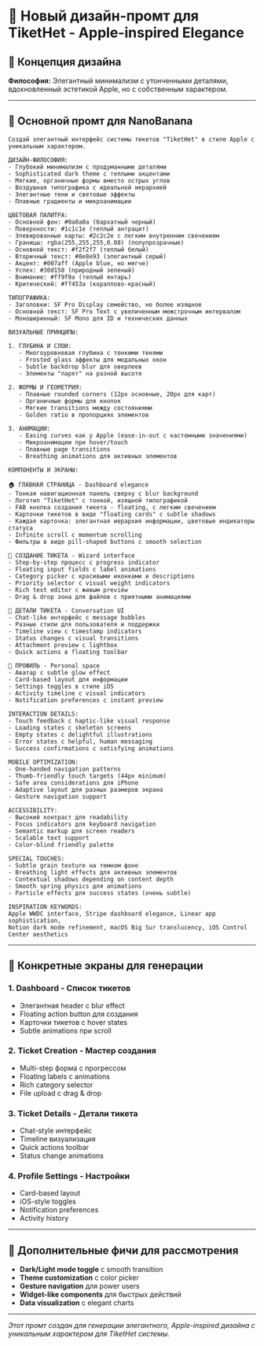 # 🍎 Новый дизайн-промт для TiketHet - Apple-inspired Elegance

## 🎨 Концепция дизайна

**Философия:** Элегантный минимализм с утонченными деталями, вдохновленный эстетикой Apple, но с собственным характером.

---

## 🌟 Основной промт для NanoBanana

```
Создай элегантный интерфейс системы тикетов "TiketHet" в стиле Apple с уникальным характером.

ДИЗАЙН-ФИЛОСОФИЯ:
- Глубокий минимализм с продуманными деталями
- Sophisticated dark theme с теплыми акцентами  
- Мягкие, органичные формы вместо острых углов
- Воздушная типографика с идеальной иерархией
- Элегантные тени и световые эффекты
- Плавные градиенты и микроанимации

ЦВЕТОВАЯ ПАЛИТРА:
- Основной фон: #0a0a0a (бархатный черный)
- Поверхности: #1c1c1e (теплый антрацит)
- Элевированные карты: #2c2c2e с легким внутренним свечением
- Границы: rgba(255,255,255,0.08) (полупрозрачные)
- Основной текст: #f2f2f7 (теплый белый)
- Вторичный текст: #8e8e93 (элегантный серый)
- Акцент: #007aff (Apple blue, но мягче)
- Успех: #30d158 (природный зеленый)
- Внимание: #ff9f0a (теплый янтарь)
- Критический: #ff453a (кораллово-красный)

ТИПОГРАФИКА:
- Заголовки: SF Pro Display семейство, но более изящное
- Основной текст: SF Pro Text с увеличенным межстрочным интервалом
- Моноширинный: SF Mono для ID и технических данных

ВИЗУАЛЬНЫЕ ПРИНЦИПЫ:

1. ГЛУБИНА И СЛОИ:
   - Многоуровневая глубина с тонкими тенями
   - Frosted glass эффекты для модальных окон
   - Subtle backdrop blur для оверлеев
   - Элементы "парят" на разной высоте

2. ФОРМЫ И ГЕОМЕТРИЯ:
   - Плавные rounded corners (12px основные, 20px для карт)
   - Органичные формы для кнопок
   - Мягкие transitions между состояниями
   - Golden ratio в пропорциях элементов

3. АНИМАЦИИ:
   - Easing curves как у Apple (ease-in-out с кастомными значениями)
   - Микроанимации при hover/touch
   - Плавные page transitions
   - Breathing animations для активных элементов

КОМПОНЕНТЫ И ЭКРАНЫ:

🏠 ГЛАВНАЯ СТРАНИЦА - Dashboard elegance
- Тонкая навигационная панель сверху с blur background
- Логотип "TiketHet" с тонкой, изящной типографикой
- FAB кнопка создания тикета - floating, с легким свечением
- Карточки тикетов в виде "floating cards" с subtle shadows
- Каждая карточка: элегантная иерархия информации, цветовые индикаторы статуса
- Infinite scroll с momentum scrolling
- Фильтры в виде pill-shaped buttons с smooth selection

📝 СОЗДАНИЕ ТИКЕТА - Wizard interface
- Step-by-step процесс с progress indicator
- Floating input fields с label animations
- Category picker с красивыми иконками и descriptions
- Priority selector с visual weight indicators
- Rich text editor с живым preview
- Drag & drop зона для файлов с приятными анимациями

💬 ДЕТАЛИ ТИКЕТА - Conversation UI
- Chat-like интерфейс с message bubbles
- Разные стили для пользователя и поддержки
- Timeline view с timestamp indicators  
- Status changes с visual transitions
- Attachment preview с lightbox
- Quick actions в floating toolbar

👤 ПРОФИЛЬ - Personal space
- Аватар с subtle glow effect
- Card-based layout для информации
- Settings toggles в стиле iOS
- Activity timeline с visual indicators
- Notification preferences с instant preview

INTERACTION DETAILS:
- Touch feedback с haptic-like visual response
- Loading states с skeleton screens
- Empty states с delightful illustrations
- Error states с helpful, human messaging
- Success confirmations с satisfying animations

MOBILE OPTIMIZATION:
- One-handed navigation patterns
- Thumb-friendly touch targets (44px minimum)
- Safe area considerations для iPhone
- Adaptive layout для разных размеров экрана
- Gesture navigation support

ACCESSIBILITY:
- Высокий контраст для readability
- Focus indicators для keyboard navigation
- Semantic markup для screen readers  
- Scalable text support
- Color-blind friendly palette

SPECIAL TOUCHES:
- Subtle grain texture на темном фоне
- Breathing light effects для активных элементов
- Contextual shadows depending on content depth
- Smooth spring physics для animations
- Particle effects для success states (очень subtle)

INSPIRATION KEYWORDS:
Apple WWDC interface, Stripe dashboard elegance, Linear app sophistication, 
Notion dark mode refinement, macOS Big Sur translucency, iOS Control Center aesthetics
```

---

## 🎯 Конкретные экраны для генерации

### 1. Dashboard - Список тикетов
- Элегантная header с blur effect
- Floating action button для создания
- Карточки тикетов с hover states
- Subtle animations при scroll

### 2. Ticket Creation - Мастер создания  
- Multi-step форма с прогрессом
- Floating labels с animations
- Rich category selector
- File upload с drag & drop

### 3. Ticket Details - Детали тикета
- Chat-style интерфейс
- Timeline визуализация
- Quick actions toolbar
- Status change animations

### 4. Profile Settings - Настройки
- Card-based layout
- iOS-style toggles  
- Notification preferences
- Activity history

---

## 🚀 Дополнительные фичи для рассмотрения

- **Dark/Light mode toggle** с smooth transition
- **Theme customization** с color picker
- **Gesture navigation** для power users
- **Widget-like components** для быстрых действий
- **Data visualization** с elegant charts

---

*Этот промт создан для генерации элегантного, Apple-inspired дизайна с уникальным характером для TiketHet системы.*